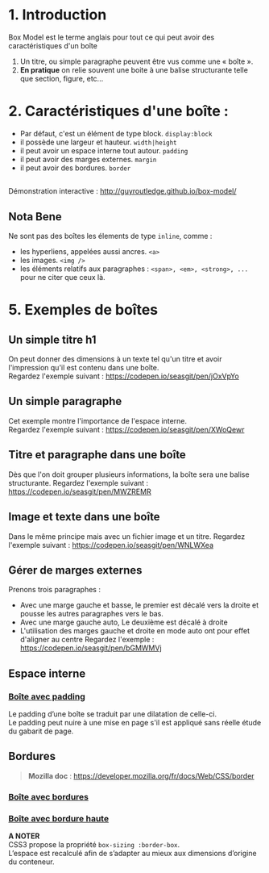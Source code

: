 # 1. Introduction
Box Model est le terme anglais pour tout ce qui peut avoir des caractéristiques d'un boîte 
1. Un titre, ou simple paragraphe peuvent être vus comme une « boîte ». 
2. __En pratique__ on relie souvent une boite à une balise structurante telle que section, figure, etc...  


# 2. Caractéristiques d'une boîte  :
* Par défaut, c'est un élément de type block.   `display:block`
* il possède une largeur et hauteur.   `width|height`
* il peut avoir un espace interne tout autour.   `padding`
* il peut avoir des marges externes.   `margin`
* il peut avoir des bordures.   `border`
## 
Démonstration interactive :  http://guyroutledge.github.io/box-model/ 
##

## Nota Bene 
Ne sont pas des boîtes les élements de type `inline`, comme :
* les hyperliens, appelées aussi ancres. `<a>` 
* les images. `<img />`
* les éléments relatifs aux paragraphes : `<span>, <em>, <strong>, ...` pour ne citer que ceux là. 


# 5. Exemples de boîtes
## Un simple titre h1
On peut donner des dimensions à un texte tel qu'un titre et avoir l'impression qu'il est contenu dans une boîte.  
Regardez l'exemple suivant : https://codepen.io/seasgit/pen/jOxVpYo
## Un simple paragraphe
Cet exemple montre l'importance de l'espace interne.  
Regardez l'exemple suivant : https://codepen.io/seasgit/pen/XWoQewr
## Titre et paragraphe dans une boîte
Dès que l'on doit grouper plusieurs informations, la boîte sera une balise structurante.
Regardez l'exemple suivant : https://codepen.io/seasgit/pen/MWZREMR
## Image et texte dans une boîte
Dans le même principe mais avec un fichier image et un titre.
Regardez l'exemple suivant : https://codepen.io/seasgit/pen/WNLWXea
## Gérer de marges externes
Prenons trois paragraphes : 
- Avec une marge gauche et basse, le premier est décalé vers la droite et pousse les autres paragraphes vers le bas.
- Avec une marge gauche auto, Le deuxième est décalé à droite
- L'utilisation des marges gauche et droite en mode auto ont pour effet d'aligner au centre
Regardez l'exemple : https://codepen.io/seasgit/pen/bGMWMVj
## Espace interne
### [Boîte avec padding](https://codepen.io/seasgit/pen/ExLmLWK)
Le padding d’une boîte se traduit par une dilatation de celle-ci.  
Le padding peut nuire à une mise en page s'il est appliqué sans réelle 
étude du gabarit de page.  
## Bordures
> __Mozilla doc__ : https://developer.mozilla.org/fr/docs/Web/CSS/border
### [Boîte avec bordures](https://codepen.io/seasgit/pen/xxjdjKw)
### [Boîte avec bordure haute](https://codepen.io/seasgit/pen/WNJjJba)

__A NOTER__   
CSS3 propose la propriété `box-sizing :border-box`.  
L’espace est recalculé afin de s’adapter au mieux aux dimensions d’origine du conteneur.


